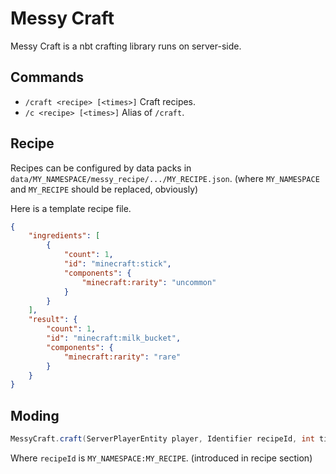 # Messy Craft

Messy Craft is a nbt crafting library runs on server-side.

## Commands

- `/craft <recipe> [<times>]` Craft recipes.
- `/c <recipe> [<times>]` Alias of `/craft`.

## Recipe

Recipes can be configured by data packs in `data/MY_NAMESPACE/messy_recipe/.../MY_RECIPE.json`. (where `MY_NAMESPACE` and `MY_RECIPE` should be replaced, obviously)

Here is a template recipe file.

```json
{
    "ingredients": [
        {
            "count": 1,
            "id": "minecraft:stick",
            "components": {
                "minecraft:rarity": "uncommon"
            }
        }
    ],
    "result": {
        "count": 1,
        "id": "minecraft:milk_bucket",
        "components": {
            "minecraft:rarity": "rare"
        }
    }
}
```

## Moding

```java
MessyCraft.craft(ServerPlayerEntity player, Identifier recipeId, int times);
```

Where `recipeId` is `MY_NAMESPACE:MY_RECIPE`. (introduced in recipe section)
